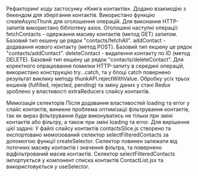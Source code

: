 Рефакторинг коду застосунку «Книга контактів».
Додано взаємодію з бекендом для зберігання контактів.
Використано функцію createAsyncThunk для оголошення операцій.
Для виконання HTTP-запитів використано бібліотеку axios.
Оголошені наступні операції:
fetchContacts - одержання масиву контактів (метод GET) запитом. Базовий тип екшену це рядок "contacts/fetchAll".
addContact - додавання нового контакту (метод POST). Базовий тип екшену це рядок "contacts/addContact".
deleteContact - видалення контакту по ID (метод DELETE). Базовий тип екшену це рядок "contacts/deleteContact".
Для коректного опрацювання помилки HTTP-запиту в середині операцій, використано конструкцію try...catch, та у блоці catch повернено результат виклику методу thunkAPI.rejectWithValue.
Обробку усіх трьох екшенів (fulfilled, rejected, pending) та зміну даних у стані Redux зроблено у властивості extraReducers слайсу контактів.

Мемоізація селекторів
Після додавання властивостей loading та error у слайс контактів, виникне проблема оптимізаціі фільтрування контактів, так як вираз фільтрування буде виконуватись не тільки при зміні контактів або фільтру, а також при зміні loading та error.
Для вирішення цієї задачі:
У файлі слайсу контактів contactsSlice.js створено та експортовано мемоізований селектор selectFilteredContacts за допомогою функції createSelector.
Селектор повинен залежати від поточних масиву контактів і значення фільтра, та повернено відфільтрований масив контактів.
Селектор selectFilteredContacts імпортується у компонент списка контактів ContactList.jsx та використовується у useSelector.
